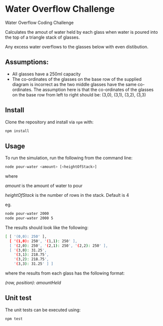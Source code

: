 # Water Overflow Challenge
Water Overflow Coding Challenge

Calculates the amout of water held by each glass when water is poured into the top of a triangle stack of glasses.

Any excess water overflows to the glasses below with even distibution.

## Assumptions:
- All glasses have a 250ml capacity
- The co-ordinates of the glasses on the base row of the supplied diagram is incorrect as the two middle glasses have the same co-ordinates. The assumption here is that the co-ordinates of the glasses on the base row from left to right should be: 
(3,0), (3,1), (3,2), (3,3)

## Install
Clone the repository and install via `npm` with:

``` bash
npm install
```


## Usage
To run the simulation, run the following from the command line:

``` bash
node pour-water <amount> [<heightOfStack>]
```
where 

*amount* is the amount of water to pour

*heightOfStack* is the number of rows in the stack. Default is 4

eg.
``` bash
node pour-water 2000
node pour-water 2000 5
```

The results should look like the following:

``` bash
[ [ '(0,0): 250' ],
  [ '(1,0): 250', '(1,1): 250' ],
  [ '(2,0): 250', '(2,1): 250', '(2,2): 250' ],
  [ '(3,0): 31.25',
    '(3,1): 218.75',
    '(3,2): 218.75',
    '(3,3): 31.25' ] ]
```    

where the results from each glass has the following format:

*(row, position): amountHeld*


## Unit test
The unit tests can be executed using:

``` bash
npm test
```